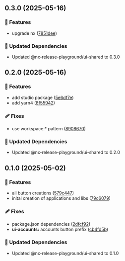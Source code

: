 ## 0.3.0 (2025-05-16)

### 🚀 Features

- upgrade nx ([7851dee](https://github.com/stefanbinder/nx-release-playground/commit/7851dee))

### 🧱 Updated Dependencies

- Updated @nx-release-playground/ui-shared to 0.3.0

## 0.2.0 (2025-05-16)

### 🚀 Features

- add studio package ([5e6df7e](https://github.com/stefanbinder/nx-release-playground/commit/5e6df7e))
- add yarn4 ([8f55942](https://github.com/stefanbinder/nx-release-playground/commit/8f55942))

### 🩹 Fixes

- use workspace:* pattern ([8908670](https://github.com/stefanbinder/nx-release-playground/commit/8908670))

### 🧱 Updated Dependencies

- Updated @nx-release-playground/ui-shared to 0.2.0

## 0.1.0 (2025-05-02)

### 🚀 Features

- all button creations ([579c447](https://github.com/stefanbinder/nx-release-playground/commit/579c447))
- inital creation of applications and libs ([79c6079](https://github.com/stefanbinder/nx-release-playground/commit/79c6079))

### 🩹 Fixes

- package.json dependencies ([2dfcf92](https://github.com/stefanbinder/nx-release-playground/commit/2dfcf92))
- **ui-accounts:** accounts button prefix ([cb4fd5b](https://github.com/stefanbinder/nx-release-playground/commit/cb4fd5b))

### 🧱 Updated Dependencies

- Updated @nx-release-playground/ui-shared to 0.1.0